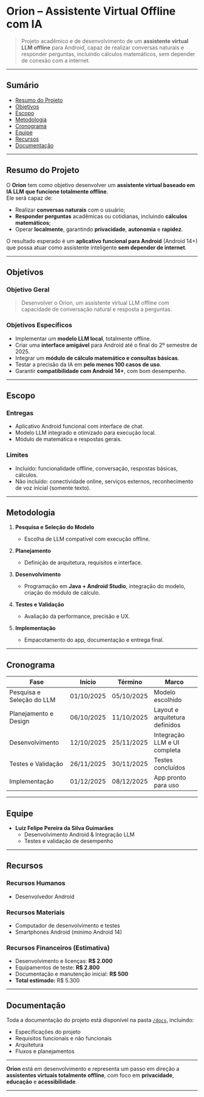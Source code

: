 # Orion – Assistente Virtual Offline com IA

> Projeto acadêmico e de desenvolvimento de um **assistente virtual LLM offline** para Android, capaz de realizar conversas naturais e responder perguntas, incluindo cálculos matemáticos, sem depender de conexão com a internet.

---

## Sumário

- [Resumo do Projeto](#-Resumo-do-Projeto)  
- [Objetivos](#-objetivos)  
- [Escopo](#-escopo)  
- [Metodologia](#️-metodologia)  
- [Cronograma](#-cronograma)  
- [Equipe](#-equipe)  
- [Recursos](#-recursos)  
- [Documentação](#-documentação)  

---

## Resumo do Projeto

O **Orion** tem como objetivo desenvolver um **assistente virtual baseado em IA LLM que funcione totalmente offline**.  
Ele será capaz de:

- Realizar **conversas naturais** com o usuário;  
- **Responder perguntas** acadêmicas ou cotidianas, incluindo **cálculos matemáticos**;  
- Operar **localmente**, garantindo **privacidade**, **autonomia** e **rapidez**.

O resultado esperado é um **aplicativo funcional para Android** (Android 14+) que possa atuar como assistente inteligente **sem depender de internet**.

---

## Objetivos

### Objetivo Geral
> Desenvolver o Orion, um assistente virtual LLM offline com capacidade de conversação natural e resposta a perguntas.

### Objetivos Específicos
- Implementar um **modelo LLM local**, totalmente offline.  
- Criar uma **interface amigável** para Android até o final do 2º semestre de 2025.  
- Integrar um **módulo de cálculo matemático e consultas básicas**.  
- Testar a precisão da IA em **pelo menos 100 casos de uso**.  
- Garantir **compatibilidade com Android 14+**, com bom desempenho.

---

## Escopo

### Entregas
- Aplicativo Android funcional com interface de chat.  
- Modelo LLM integrado e otimizado para execução local.  
- Módulo de matemática e respostas gerais.

### Limites
- Incluído: funcionalidade offline, conversação, respostas básicas, cálculos.  
- Não incluído: conectividade online, serviços externos, reconhecimento de voz inicial (somente texto).

---

## Metodologia

1. **Pesquisa e Seleção do Modelo**  
   - Escolha de LLM compatível com execução offline.

2. **Planejamento**  
   - Definição de arquitetura, requisitos e interface.

3. **Desenvolvimento**  
   - Programação em **Java + Android Studio**, integração do modelo, criação do módulo de cálculo.

4. **Testes e Validação**  
   - Avaliação da performance, precisão e UX.

5. **Implementação**  
   - Empacotamento do app, documentação e entrega final.

---

## Cronograma

| Fase                        | Início      | Término     | Marco                              |
|----------------------------|------------|------------|-------------------------------------|
| Pesquisa e Seleção do LLM  | 01/10/2025 | 05/10/2025 | Modelo escolhido                    |
| Planejamento e Design      | 06/10/2025 | 11/10/2025 | Layout e arquitetura definidos     |
| Desenvolvimento            | 12/10/2025 | 25/11/2025 | Integração LLM e UI completa       |
| Testes e Validação         | 26/11/2025 | 30/11/2025 | Testes concluídos                  |
| Implementação              | 01/12/2025 | 08/12/2025 | App pronto para uso               |

---

## Equipe

- **Luiz Felipe Pereira da Silva Guimarães**  
  - Desenvolvimento Android & Integração LLM  
  - Testes e validação de desempenho

---

## Recursos

### Recursos Humanos
- Desenvolvedor Android

### Recursos Materiais
- Computador de desenvolvimento e testes  
- Smartphones Android (mínimo Android 14)

### Recursos Financeiros (Estimativa)
- Desenvolvimento e licenças: **R$ 2.000**  
- Equipamentos de teste: **R$ 2.800**  
- Documentação e manutenção inicial: **R$ 500**  
- **Total estimado:** R$ 5.300

---

## Documentação

Toda a documentação do projeto está disponível na pasta [`/docs`](./docs), incluindo:

- Especificações do projeto  
- Requisitos funcionais e não funcionais  
- Arquitetura  
- Fluxos e planejamentos

---

**Orion** está em desenvolvimento e representa um passo em direção a **assistentes virtuais totalmente offline**, com foco em **privacidade**, **educação** e **acessibilidade**.

---

